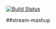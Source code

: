 [![Build Status](https://travis-ci.org/haffla/stream-mashup.svg?branch=master)](https://travis-ci.org/haffla/stream-mashup)

##stream-mashup
